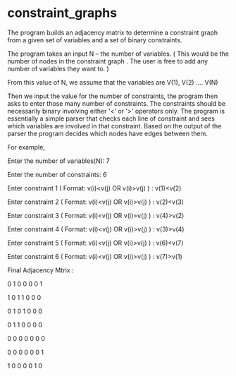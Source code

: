 # constraint_graphs

The program builds an adjacency matrix to determine a constraint graph from a given set of variables and a set of binary constraints.  

The program takes an input N – the number of variables. ( This would be the number of nodes in the constraint graph . The user is free to add any number of variables they want to. ) 

From this value of N, we assume that the variables are V(1), V(2) .... V(N) 

Then we input the value for the number of constraints, the program then asks to enter those many number of constraints. The constraints should be necessarily binary involving either '<' or '>' operators only.
The program is essentially a simple parser that checks each line of constraint and sees which variables are involved in that constraint. Based on the output of the parser the program decides which nodes have edges between them.

For example, 

Enter the number of variables(N): 7

Enter the number of constraints: 6

Enter constraint 1 ( Format: v(i)<v(j) OR v(i)>v(j) ) : 
v(1)<v(2) 

Enter constraint 2 ( Format: v(i)<v(j) OR v(i)>v(j) ) : 
v(2)<v(3)

Enter constraint 3 ( Format: v(i)<v(j) OR v(i)>v(j) ) : 
v(4)>v(2)

Enter constraint 4 ( Format: v(i)<v(j) OR v(i)>v(j) ) : 
v(3)>v(4)

Enter constraint 5 ( Format: v(i)<v(j) OR v(i)>v(j) ) : 
v(6)<v(7)

Enter constraint 6 ( Format: v(i)<v(j) OR v(i)>v(j) ) : 
v(7)>v(1)

Final Adjacency Mtrix : 

0 1 0 0 0 0 1 

1 0 1 1 0 0 0 

0 1 0 1 0 0 0 

0 1 1 0 0 0 0 

0 0 0 0 0 0 0 

0 0 0 0 0 0 1 

1 0 0 0 0 1 0


 
